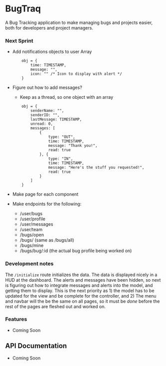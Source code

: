 # BugTraq

A Bug Tracking application to make managing bugs and projects easier, both for developers and project managers.

### Next Sprint

+ Add notifications objects to user Array
    ```
        obj = {
            time: TIMESTAMP,
            message: "",
            icon: "" /* Icon to display with alert */
        }
    ```
+ Figure out how to add messages?
    + Keep as a thread, so one object with an array
    ``` 
        obj = {
            senderName: "",
            senderID: "",
            lastMessage: TIMESTAMP,
            unread: 0,
            messages: [
                {   
                    type: "OUT",
                    time: TIMESTAMP,
                    message: "Thank you!",
                    read: true
                }, {
                    type: "IN",
                    time: TIMESTAMP,
                    message: "Here's the stuff you requested!",
                    read: true
                }                
            ]
        } 

    ```
 
+ Make page for each component
+ Make endpoints for the following:
    + /user/bugs
    + /user/profile
    + /user/messages
    + /user/team
    + /bugs/open
    + /bugs/ (same as /bugs/all)
    + /bugs/mine
    + /bugs/bug/:id (the actual bug profile being worked on)

### Development notes

The `/initialize` route initializes the data. The data is displayed nicely in a HUD at the dashboard. The alerts and messages have been hidden, so next is figuring out how to integrate messages and alerts into the model, and getting them to display. This is the next priority as 1) the model has to be updated for the view and be complete for the controller, and 2) The menu and navbar will the be the same on all pages, so it must be _done_ before the rest of the pages are fleshed out and worked on.

### Features

+ Coming Soon

## API Documentation

+ Coming Soon
